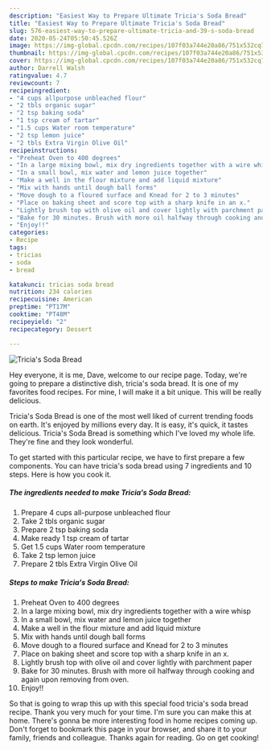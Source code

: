 ```yaml
---
description: "Easiest Way to Prepare Ultimate Tricia's Soda Bread"
title: "Easiest Way to Prepare Ultimate Tricia's Soda Bread"
slug: 576-easiest-way-to-prepare-ultimate-tricia-and-39-s-soda-bread
date: 2020-05-24T05:50:45.526Z
image: https://img-global.cpcdn.com/recipes/107f03a744e20a86/751x532cq70/tricias-soda-bread-recipe-main-photo.jpg
thumbnail: https://img-global.cpcdn.com/recipes/107f03a744e20a86/751x532cq70/tricias-soda-bread-recipe-main-photo.jpg
cover: https://img-global.cpcdn.com/recipes/107f03a744e20a86/751x532cq70/tricias-soda-bread-recipe-main-photo.jpg
author: Darrell Walsh
ratingvalue: 4.7
reviewcount: 7
recipeingredient:
- "4 cups allpurpose unbleached flour"
- "2 tbls organic sugar"
- "2 tsp baking soda"
- "1 tsp cream of tartar"
- "1.5 cups Water room temperature"
- "2 tsp lemon juice"
- "2 tbls Extra Virgin Olive Oil"
recipeinstructions:
- "Preheat Oven to 400 degrees"
- "In a large mixing bowl, mix dry ingredients together with a wire whisp"
- "In a small bowl, mix water and lemon juice together"
- "Make a well in the flour mixture and add liquid mixture"
- "Mix with hands until dough ball forms"
- "Move dough to a floured surface and Knead for 2 to 3 minutes"
- "Place on baking sheet and score top with a sharp knife in an x."
- "Lightly brush top with olive oil and cover lightly with parchment paper"
- "Bake for 30 minutes. Brush with more oil halfway through cooking and again upon removing from oven."
- "Enjoy!!"
categories:
- Recipe
tags:
- tricias
- soda
- bread

katakunci: tricias soda bread 
nutrition: 234 calories
recipecuisine: American
preptime: "PT17M"
cooktime: "PT48M"
recipeyield: "2"
recipecategory: Dessert

---
```



![Tricia&#39;s Soda Bread](https://img-global.cpcdn.com/recipes/107f03a744e20a86/751x532cq70/tricias-soda-bread-recipe-main-photo.jpg)

Hey everyone, it is me, Dave, welcome to our recipe page. Today, we're going to prepare a distinctive dish, tricia&#39;s soda bread. It is one of my favorites food recipes. For mine, I will make it a bit unique. This will be really delicious.

Tricia&#39;s Soda Bread is one of the most well liked of current trending foods on earth. It's enjoyed by millions every day. It is easy, it's quick, it tastes delicious. Tricia&#39;s Soda Bread is something which I've loved my whole life. They're fine and they look wonderful.




To get started with this particular recipe, we have to first prepare a few components. You can have tricia&#39;s soda bread using 7 ingredients and 10 steps. Here is how you cook it.

<!--inarticleads1-->

##### The ingredients needed to make Tricia&#39;s Soda Bread:

1. Prepare 4 cups all-purpose unbleached flour
1. Take 2 tbls organic sugar
1. Prepare 2 tsp baking soda
1. Make ready 1 tsp cream of tartar
1. Get 1.5 cups Water room temperature
1. Take 2 tsp lemon juice
1. Prepare 2 tbls Extra Virgin Olive Oil




<!--inarticleads2-->

##### Steps to make Tricia&#39;s Soda Bread:

1. Preheat Oven to 400 degrees
1. In a large mixing bowl, mix dry ingredients together with a wire whisp
1. In a small bowl, mix water and lemon juice together
1. Make a well in the flour mixture and add liquid mixture
1. Mix with hands until dough ball forms
1. Move dough to a floured surface and Knead for 2 to 3 minutes
1. Place on baking sheet and score top with a sharp knife in an x.
1. Lightly brush top with olive oil and cover lightly with parchment paper
1. Bake for 30 minutes. Brush with more oil halfway through cooking and again upon removing from oven.
1. Enjoy!!




So that is going to wrap this up with this special food tricia&#39;s soda bread recipe. Thank you very much for your time. I'm sure you can make this at home. There's gonna be more interesting food in home recipes coming up. Don't forget to bookmark this page in your browser, and share it to your family, friends and colleague. Thanks again for reading. Go on get cooking!
